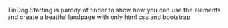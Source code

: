 TinDog Starting is parody of tinder to show how you can
use the elements and create a beatiful landpage with
only html css and bootstrap
